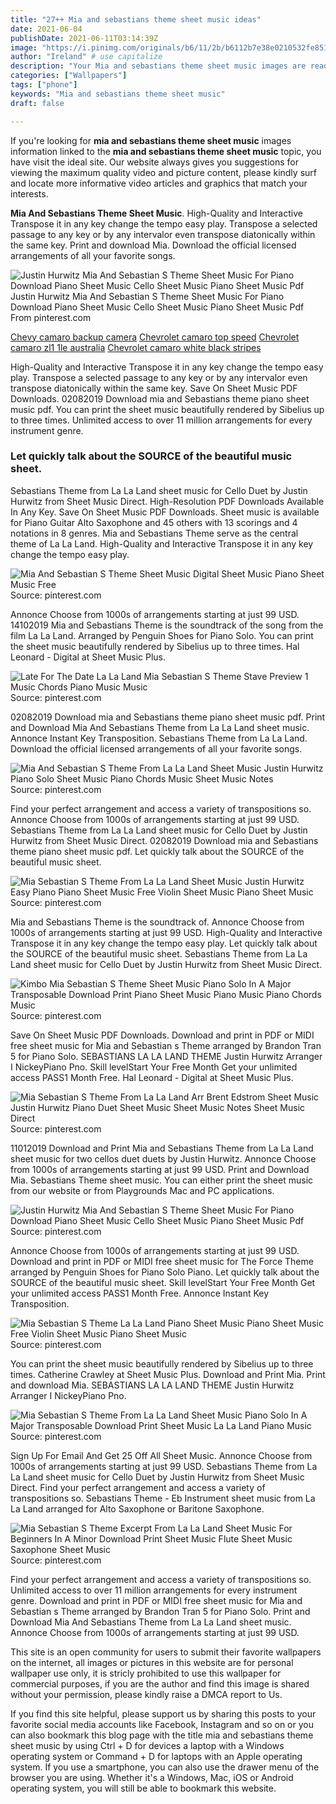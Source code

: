 ```yaml
---
title: "27++ Mia and sebastians theme sheet music ideas"
date: 2021-06-04
publishDate: 2021-06-11T03:14:39Z
image: "https://i.pinimg.com/originals/b6/11/2b/b6112b7e38e0210532fe8516551bb5c6.gif"
author: "Ireland" # use capitalize
description: "Your Mia and sebastians theme sheet music images are ready. Mia and sebastians theme sheet music are a topic that is being searched for and liked by netizens now. You can Get the Mia and sebastians theme sheet music files here. Download all free vectors."
categories: ["Wallpapers"]
tags: ["phone"]
keywords: "Mia and sebastians theme sheet music"
draft: false

---
```


If you're looking for **mia and sebastians theme sheet music** images information linked to the **mia and sebastians theme sheet music** topic, you have visit the ideal  site.  Our website always  gives you  suggestions  for viewing  the maximum  quality video and picture  content, please kindly surf and locate more informative video articles and graphics  that match your interests.

**Mia And Sebastians Theme Sheet Music**. High-Quality and Interactive Transpose it in any key change the tempo easy play. Transpose a selected passage to any key or by any intervalor even transpose diatonically within the same key. Print and download Mia. Download the official licensed arrangements of all your favorite songs.

![Justin Hurwitz Mia And Sebastian S Theme Sheet Music For Piano Download Piano Sheet Music Cello Sheet Music Piano Sheet Music Pdf](https://i.pinimg.com/originals/ce/15/e6/ce15e60b808f20562d17624fe0e700f6.png "Justin Hurwitz Mia And Sebastian S Theme Sheet Music For Piano Download Piano Sheet Music Cello Sheet Music Piano Sheet Music Pdf")
Justin Hurwitz Mia And Sebastian S Theme Sheet Music For Piano Download Piano Sheet Music Cello Sheet Music Piano Sheet Music Pdf From pinterest.com

[Chevy camaro backup camera](/chevy-camaro-backup-camera/)
[Chevrolet camaro top speed](/chevrolet-camaro-top-speed/)
[Chevrolet camaro zl1 1le australia](/chevrolet-camaro-zl1-1le-australia/)
[Chevrolet camaro white black stripes](/chevrolet-camaro-white-black-stripes/)

High-Quality and Interactive Transpose it in any key change the tempo easy play. Transpose a selected passage to any key or by any intervalor even transpose diatonically within the same key. Save On Sheet Music PDF Downloads. 02082019 Download mia and Sebastians theme piano sheet music pdf. You can print the sheet music beautifully rendered by Sibelius up to three times. Unlimited access to over 11 million arrangements for every instrument genre.

### Let quickly talk about the SOURCE of the beautiful music sheet.

Sebastians Theme from La La Land sheet music for Cello Duet by Justin Hurwitz from Sheet Music Direct. High-Resolution PDF Downloads Available In Any Key. Save On Sheet Music PDF Downloads. Sheet music is available for Piano Guitar Alto Saxophone and 45 others with 13 scorings and 4 notations in 8 genres. Mia and Sebastians Theme serve as the central theme of La La Land. High-Quality and Interactive Transpose it in any key change the tempo easy play.


![Mia And Sebastian S Theme Sheet Music Digital Sheet Music Piano Sheet Music Free](https://i.pinimg.com/originals/f4/d9/01/f4d901aac013eb7206a31f73314e5617.png "Mia And Sebastian S Theme Sheet Music Digital Sheet Music Piano Sheet Music Free")
Source: pinterest.com

Annonce Choose from 1000s of arrangements starting at just 99 USD. 14102019 Mia and Sebastians Theme is the soundtrack of the song from the film La La Land. Arranged by Penguin Shoes for Piano Solo. You can print the sheet music beautifully rendered by Sibelius up to three times. Hal Leonard - Digital at Sheet Music Plus.

![Late For The Date La La Land Mia Sebastian S Theme Stave Preview 1 Music Chords Piano Music Music](https://i.pinimg.com/originals/97/e9/08/97e908af61e0329cf1a884a66f63ea7e.png "Late For The Date La La Land Mia Sebastian S Theme Stave Preview 1 Music Chords Piano Music Music")
Source: pinterest.com

02082019 Download mia and Sebastians theme piano sheet music pdf. Print and Download Mia And Sebastians Theme from La La Land sheet music. Annonce Instant Key Transposition. Sebastians Theme from La La Land. Download the official licensed arrangements of all your favorite songs.

![Mia And Sebastian S Theme From La La Land Sheet Music Justin Hurwitz Piano Solo Sheet Music Piano Chords Music Sheet Music Notes](https://i.pinimg.com/originals/09/29/9d/09299d652fb086c906505fde636e6897.png "Mia And Sebastian S Theme From La La Land Sheet Music Justin Hurwitz Piano Solo Sheet Music Piano Chords Music Sheet Music Notes")
Source: pinterest.com

Find your perfect arrangement and access a variety of transpositions so. Annonce Choose from 1000s of arrangements starting at just 99 USD. Sebastians Theme from La La Land sheet music for Cello Duet by Justin Hurwitz from Sheet Music Direct. 02082019 Download mia and Sebastians theme piano sheet music pdf. Let quickly talk about the SOURCE of the beautiful music sheet.

![Mia Sebastian S Theme From La La Land Sheet Music Justin Hurwitz Easy Piano Piano Sheet Music Free Violin Sheet Music Piano Sheet Music](https://i.pinimg.com/originals/dc/09/a1/dc09a167f9c946d576a33abbcbb0990f.png "Mia Sebastian S Theme From La La Land Sheet Music Justin Hurwitz Easy Piano Piano Sheet Music Free Violin Sheet Music Piano Sheet Music")
Source: pinterest.com

Mia and Sebastians Theme is the soundtrack of. Annonce Choose from 1000s of arrangements starting at just 99 USD. High-Quality and Interactive Transpose it in any key change the tempo easy play. Let quickly talk about the SOURCE of the beautiful music sheet. Sebastians Theme from La La Land sheet music for Cello Duet by Justin Hurwitz from Sheet Music Direct.

![Kimbo Mia Sebastian S Theme Sheet Music Piano Solo In A Major Transposable Download Print Piano Sheet Music Piano Music Piano Chords Music](https://i.pinimg.com/originals/cc/28/66/cc2866b5931661e7bedcd2d693d6c39f.gif "Kimbo Mia Sebastian S Theme Sheet Music Piano Solo In A Major Transposable Download Print Piano Sheet Music Piano Music Piano Chords Music")
Source: pinterest.com

Save On Sheet Music PDF Downloads. Download and print in PDF or MIDI free sheet music for Mia and Sebastian s Theme arranged by Brandon Tran 5 for Piano Solo. SEBASTIANS LA LA LAND THEME Justin Hurwitz Arranger I NickeyPiano Pno. Skill levelStart Your Free Month Get your unlimited access PASS1 Month Free. Hal Leonard - Digital at Sheet Music Plus.

![Mia Sebastian S Theme From La La Land Arr Brent Edstrom Sheet Music Justin Hurwitz Piano Duet Sheet Music Sheet Music Notes Sheet Music Direct](https://i.pinimg.com/originals/60/e7/27/60e727d23320e0b684d0dc183e700205.png "Mia Sebastian S Theme From La La Land Arr Brent Edstrom Sheet Music Justin Hurwitz Piano Duet Sheet Music Sheet Music Notes Sheet Music Direct")
Source: pinterest.com

11012019 Download and Print Mia and Sebastians Theme from La La Land sheet music for two cellos duet duets by Justin Hurwitz. Annonce Choose from 1000s of arrangements starting at just 99 USD. Print and Download Mia. Sebastians Theme sheet music. You can either print the sheet music from our website or from Playgrounds Mac and PC applications.

![Justin Hurwitz Mia And Sebastian S Theme Sheet Music For Piano Download Piano Sheet Music Cello Sheet Music Piano Sheet Music Pdf](https://i.pinimg.com/originals/ce/15/e6/ce15e60b808f20562d17624fe0e700f6.png "Justin Hurwitz Mia And Sebastian S Theme Sheet Music For Piano Download Piano Sheet Music Cello Sheet Music Piano Sheet Music Pdf")
Source: pinterest.com

Annonce Choose from 1000s of arrangements starting at just 99 USD. Download and print in PDF or MIDI free sheet music for The Force Theme arranged by Penguin Shoes for Piano Solo Piano. Let quickly talk about the SOURCE of the beautiful music sheet. Skill levelStart Your Free Month Get your unlimited access PASS1 Month Free. Annonce Instant Key Transposition.

![Mia Sebastian S Theme La La Land Piano Sheet Music Piano Sheet Music Free Violin Sheet Music Piano Sheet Music](https://i.pinimg.com/originals/03/c2/e1/03c2e13ea300ad9db800a473fd52a2fa.jpg "Mia Sebastian S Theme La La Land Piano Sheet Music Piano Sheet Music Free Violin Sheet Music Piano Sheet Music")
Source: pinterest.com

You can print the sheet music beautifully rendered by Sibelius up to three times. Catherine Crawley at Sheet Music Plus. Download and Print Mia. Print and download Mia. SEBASTIANS LA LA LAND THEME Justin Hurwitz Arranger I NickeyPiano Pno.

![Mia Sebastian S Theme From La La Land Sheet Music Piano Solo In A Major Transposable Download Print Sheet Music La La Land Piano Music](https://i.pinimg.com/originals/1e/40/bd/1e40bd96830285d8bf3f803887a21871.gif "Mia Sebastian S Theme From La La Land Sheet Music Piano Solo In A Major Transposable Download Print Sheet Music La La Land Piano Music")
Source: pinterest.com

Sign Up For Email And Get 25 Off All Sheet Music. Annonce Choose from 1000s of arrangements starting at just 99 USD. Sebastians Theme from La La Land sheet music for Cello Duet by Justin Hurwitz from Sheet Music Direct. Find your perfect arrangement and access a variety of transpositions so. Sebastians Theme - Eb Instrument sheet music from La La Land arranged for Alto Saxophone or Baritone Saxophone.

![Mia Sebastian S Theme Excerpt From La La Land Sheet Music For Beginners In A Minor Download Print Sheet Music Flute Sheet Music Saxophone Sheet Music](https://i.pinimg.com/originals/b6/11/2b/b6112b7e38e0210532fe8516551bb5c6.gif "Mia Sebastian S Theme Excerpt From La La Land Sheet Music For Beginners In A Minor Download Print Sheet Music Flute Sheet Music Saxophone Sheet Music")
Source: pinterest.com

Find your perfect arrangement and access a variety of transpositions so. Unlimited access to over 11 million arrangements for every instrument genre. Download and print in PDF or MIDI free sheet music for Mia and Sebastian s Theme arranged by Brandon Tran 5 for Piano Solo. Print and Download Mia And Sebastians Theme from La La Land sheet music. Annonce Choose from 1000s of arrangements starting at just 99 USD.

This site is an open community for users to submit their favorite wallpapers on the internet, all images or pictures in this website are for personal wallpaper use only, it is stricly prohibited to use this wallpaper for commercial purposes, if you are the author and find this image is shared without your permission, please kindly raise a DMCA report to Us.

If you find this site helpful, please support us by sharing this posts to your favorite social media accounts like Facebook, Instagram and so on or you can also bookmark this blog page with the title mia and sebastians theme sheet music by using Ctrl + D for devices a laptop with a Windows operating system or Command + D for laptops with an Apple operating system. If you use a smartphone, you can also use the drawer menu of the browser you are using. Whether it's a Windows, Mac, iOS or Android operating system, you will still be able to bookmark this website.
